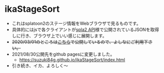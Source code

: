 # ikaStageSort

- これはsplatoon2のステージ情報をWebブラウザで見るものです。
- 具体的にはjsで各クライアントが[spla2 API](https://spla2.yuu26.com/)様で公開されているJSONを取得しに行き、ブラウザ上でいい感じに展開します。
- ~~2020/03/01のところは[こちら](https://ika-stage.herokuapp.com/index.html)で公開しているので、よしなにご利用下さい。~~
- 2021/08/30公開先をgithub pagesに変更しました。
  - <https://suzuki84g.github.io/ikaStageSort/index.html>
- 引き続き、イカ、よろしく〜
